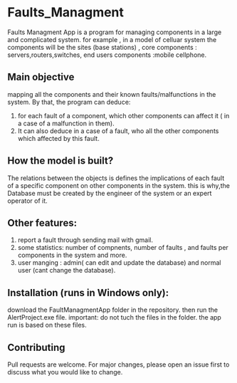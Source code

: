 # Faults_Managment
Faults Managment App is a program for managing components in a large and complicated system.
for example , in a model of celluar system the components will be the sites (base stations) , core components : servers,routers,switches, end users components :mobile cellphone.

## Main objective

mapping all the components and their known faults/malfunctions in the system.
By that, the program can deduce:

1. for each fault of a component, which other components can affect it ( in a case of a malfunction in them).
2. It can also deduce in a case of a fault, who all the other components which affected by this fault.

## How the model is built?

The relations between the objects is defines the implications of each fault of a specific component on other components in the system.
this is why,the Database must be created by the engineer of the system or an expert operator of it.

## Other features:

1. report a fault through sending mail with gmail.
2. some statistics: number of compnents, number of faults , and faults per components in the system and more.
3. user manging : admin( can edit and update the database) and normal user (cant change the database).

## Installation (runs in Windows only):

download the FaultManagmentApp folder in the repository.
then run the AlertProject.exe file.
important: do not tuch the files in the folder.
the app run is based on these files.

## Contributing
Pull requests are welcome. For major changes, please open an issue first to discuss what you would like to change.
